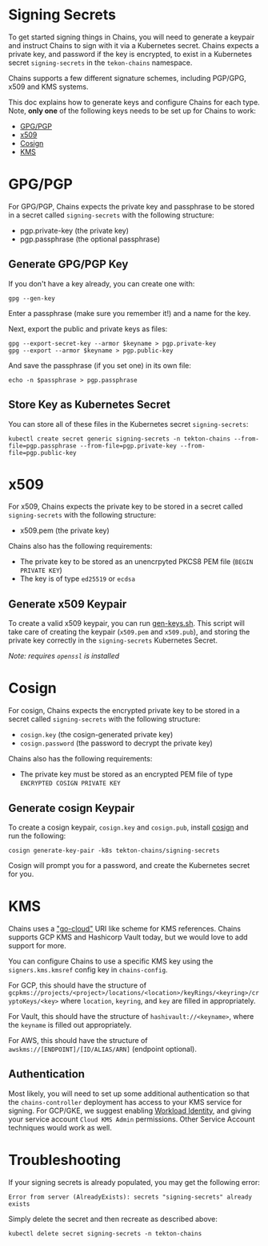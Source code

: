 # Signing Secrets

To get started signing things in Chains, you will need to generate a keypair and instruct Chains to sign with it via a Kubernetes secret.
Chains expects a private key, and password if the key is encrypted, to exist in a Kubernetes secret `signing-secrets` in the `tekon-chains` namespace. 

Chains supports a few different signature schemes, including PGP/GPG, x509 and KMS systems.

This doc explains how to generate keys and configure Chains for each type.
Note, **only one** of the following keys needs to be set up for Chains to work:
- [GPG/PGP](#GPG/PGP)
- [x509](#x509)
- [Cosign](#cosign)
- [KMS](#KMS)


# GPG/PGP

For GPG/PGP, Chains expects the private key and passphrase to be stored in a secret called `signing-secrets` with the following structure:

* pgp.private-key (the private key)
* pgp.passphrase (the optional passphrase)

## Generate GPG/PGP Key
If you don't have a key already, you can create one with:
```shell
gpg --gen-key
```
Enter a passphrase (make sure you remember it!) and a name for the key.

Next, export the public and private keys as files:

```shell
gpg --export-secret-key --armor $keyname > pgp.private-key
gpg --export --armor $keyname > pgp.public-key
```

And save the passphrase (if you set one) in its own file:

```shell
echo -n $passphrase > pgp.passphrase
```

## Store Key as Kubernetes Secret

You can store all of these files in the Kubernetes secret `signing-secrets`:

```shell
kubectl create secret generic signing-secrets -n tekton-chains --from-file=pgp.passphrase --from-file=pgp.private-key --from-file=pgp.public-key
```

# x509
For x509, Chains expects the private key to be stored in a secret called `signing-secrets` with the following structure:

* x509.pem (the private key)

Chains also has the following requirements:
* The private key to be stored as an unencrpyted PKCS8 PEM file (`BEGIN PRIVATE KEY`)
* The key is of type `ed25519` or `ecdsa`


## Generate x509 Keypair

To create a valid x509 keypair, you can run [gen-keys.sh](../gen-keys.sh).
This script will take care of creating the keypair (`x509.pem` and `x509.pub`), and storing the private key correctly in the `signing-secrets` Kubernetes Secret.

_Note: requires `openssl` is installed_


# Cosign
For cosign, Chains expects the encrypted private key to be stored in a secret called `signing-secrets` with the following structure:

* `cosign.key` (the cosign-generated private key)
* `cosign.password` (the password to decrypt the private key)

Chains also has the following requirements:
* The private key must be stored as an encrypted PEM file of type `ENCRYPTED COSIGN PRIVATE KEY`

## Generate cosign Keypair

To create a cosign keypair, `cosign.key` and `cosign.pub`, install [cosign](https://github.com/sigstore/cosign) and run the following:
```shell
cosign generate-key-pair -k8s tekton-chains/signing-secrets
```

Cosign will prompt you for a password, and create the Kubernetes secret for you.

# KMS
Chains uses a ["go-cloud"](https://github.com/google/go-cloud) URI like scheme for KMS references.
Chains supports GCP KMS and Hashicorp Vault today, but we would love to add support for more.

You can configure Chains to use a specific KMS key using the `signers.kms.kmsref` config key in `chains-config`.

For GCP, this should have the structure of `gcpkms://projects/<project>/locations/<location>/keyRings/<keyring>/cryptoKeys/<key>`
where `location`, `keyring`, and `key` are filled in appropriately.

For Vault, this should have the structure of `hashivault://<keyname>`, where the `keyname` is filled out appropriately.

For AWS, this should have the structure of `awskms://[ENDPOINT]/[ID/ALIAS/ARN]` (endpoint optional).

## Authentication
Most likely, you will need to set up some additional authentication so that the `chains-controller` deployment has access to your KMS service for signing.
For GCP/GKE, we suggest enabling [Workload Identity](https://cloud.google.com/kubernetes-engine/docs/how-to/workload-identity), and giving your service account `Cloud KMS Admin` permissions.
Other Service Account techniques would work as well.

# Troubleshooting

If your signing secrets is already populated, you may get the following error:

```shell
Error from server (AlreadyExists): secrets "signing-secrets" already exists
```

Simply delete the secret and then recreate as described above:

```shell
kubectl delete secret signing-secrets -n tekton-chains 
```
